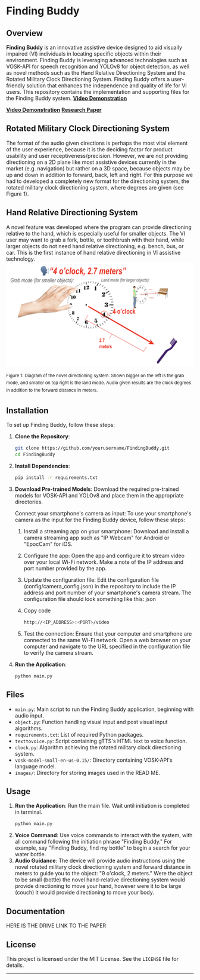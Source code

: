 # Finding Buddy

## Overview
**Finding Buddy** is an innovative assistive device designed to aid visually impaired (VI) individuals in locating specific objects within their environment. Finding Buddy is leveraging advanced technologies such as VOSK-API for speech recognition and YOLOv8 for object detection, as well as novel methods such as the Hand Relative Directioning System and the Rotated Military Clock Directioning System. Finding Buddy offers a user-friendly solution that enhances the independence and quality of life for VI users. This repository contains the implementation and supporting files for the Finding Buddy system.
[**Video Demonstration**](https://www.youtube.com/watch?v=zEVl4kBO3d4)
<p align="center">
    
[**Video Demonstration**](https://www.youtube.com/watch?v=zEVl4kBO3d4)
[**Research Paper**](google.com)
</p>


## Rotated Military Clock Directioning System
The format of the audio given directions is perhaps the most vital element of the user experience, because it is the deciding factor for product usability and user receptiveness/precision. However, we are not providing directioning on a 2D plane like most assistive devices currently in the market (e.g. navigation) but rather on a 3D space, because objects may be up and down in addition to forward, back, left and right. For this purpose we had to developed a completely new format for the directioning system, the rotated military clock directioning system, where degrees are given (see Figure 1).

## Hand Relative Directioning System
A novel feature was developed where the program can provide directioning relative to the hand, which is especially useful for smaller objects. The VI user may want to grab a fork, bottle, or toothbrush with their hand, while larger objects do not need hand relative directioning, e.g. bench, bus, or car. This is the first instance of hand relative directioning in VI assistive technology. <img src="images/figure1.png" alt="Figure 1" width="600"/>

<sup>Figure 1: Diagram of the novel directioning system. Shown bigger on the left is the grab mode, and smaller on top right is the land mode. Audio given results are the clock degrees in addition to the forward distance in meters.</sup>



## Installation
To set up Finding Buddy, follow these steps:

1. **Clone the Repository**:
    ```bash
    git clone https://github.com/yourusername/FindingBuddy.git
    cd FindingBuddy
    ```

2. **Install Dependencies**:
    ```bash
    pip install -r requirements.txt
    ```

3. **Download Pre-trained Models**:
    Download the required pre-trained models for VOSK-API and YOLOv8 and place them in the appropriate directories.

   Connect your smartphone's camera as input:
   To use your smartphone's camera as the input for the Finding Buddy device, follow these steps:

    1. Install a streaming app on your smartphone: Download and install a camera streaming app such as "IP Webcam" for Android or "EpocCam" for iOS.
    2. Configure the app: Open the app and configure it to stream video over your local Wi-Fi network. Make a note of the IP address and port number provided by the app.
    3. Update the configuration file: Edit the configuration file (config/camera_config.json) in the repository to include the IP address and port number of your smartphone's camera stream. The configuration file should look something like this:
json
    4. Copy code
   
        ```bash
        http://<IP_ADDRESS>:<PORT>/video
        ```

    6. Test the connection: Ensure that your computer and smartphone are connected to the same Wi-Fi network. Open a web browser on your computer and navigate to the URL specified in the configuration file to verify the camera stream.

6. **Run the Application**:
    ```bash
    python main.py
    ```

## Files
- `main.py`: Main script to run the Finding Buddy application, beginning with audio input.
- `object.py`: Function handling visual input and post visual input algorithms.
- `requirements.txt`: List of required Python packages.
- `texttovoice.py`: Script containing gTTS's HTML text to voice function.
- `clock.py`: Algorithm achieving the rotated military clock directioning system.
- `vosk-model-small-en-us-0.15/`: Directory containing VOSK-API's language model.
- `images/`: Directory for storing images used in the READ ME.

## Usage
1. **Run the Application**:
    Run the main file. Wait until initiation is completed in terminal.
    ```bash
    python main.py
    ```
3. **Voice Command**:
    Use voice commands to interact with the system, with all command following the initiation phrase "Finding Buddy." For example, say "Finding Buddy, find my bottle" to begin a search for your water bottle.
5. **Audio Guidance**:
    The device will provide audio instructions using the novel rotated military clock directioning system and forward distance in meters to guide you to the object: "9 o'clock, 2 meters." Were the object to be small (bottle) the novel hand-relative directioning system would provide directioning to move your hand, however were it to be large (couch) it would provide directioning to move your body.

## Documentation
HERE IS THE DRIVE LINK TO THE PAPER

## License
This project is licensed under the MIT License. See the `LICENSE` file for details.

---

